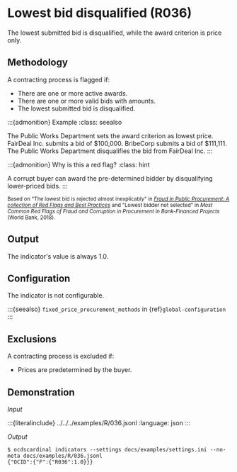# Lowest bid disqualified (R036)

The lowest submitted bid is disqualified, while the award criterion is price only.

## Methodology

A contracting process is flagged if:

- There are one or more active awards.
- There are one or more valid bids with amounts.
- The lowest submitted bid is disqualified.

:::{admonition} Example
:class: seealso

The Public Works Department sets the award criterion as lowest price. FairDeal Inc. submits a bid of \$100,000. BribeCorp submits a bid of \$111,111. The Public Works Department disqualifies the bid from FairDeal Inc.
:::

:::{admonition} Why is this a red flag?
:class: hint

A corrupt buyer can award the pre-determined bidder by disqualifying lower-priced bids.
:::

<small>Based on "The lowest bid is rejected almost inexplicably" in [*Fraud in Public Procurement: A collection of Red Flags and Best Practices*](https://ec.europa.eu/sfc/system/files/documents/sfc-files/fraud-public-procurement-final-20122017-ares20176254403.pdf) and "Lowest bidder not selected" in *Most Common Red Flags of Fraud and Corruption in Procurement in Bank-Financed Projects* (World Bank, 2018).</small>

## Output

The indicator's value is always 1.0.

## Configuration

The indicator is not configurable.

:::{seealso}
`fixed_price_procurement_methods` in {ref}`global-configuration`
:::

## Exclusions

A contracting process is excluded if:

- Prices are predetermined by the buyer.

## Demonstration

*Input*

:::{literalinclude} ../../../examples/R/036.jsonl
:language: json
:::

*Output*

```console
$ ocdscardinal indicators --settings docs/examples/settings.ini --no-meta docs/examples/R/036.jsonl
{"OCID":{"F":{"R036":1.0}}}

```
